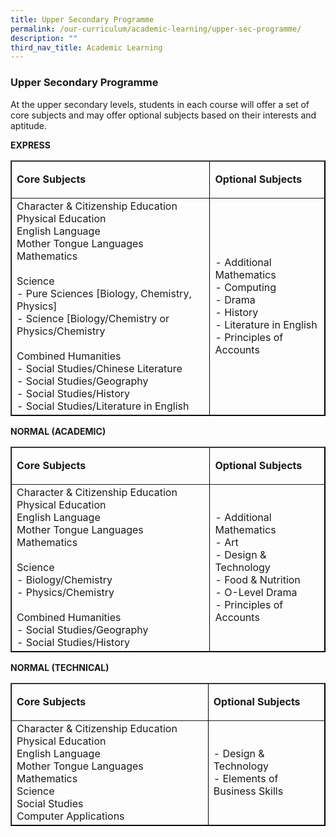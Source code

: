 ```yaml
---
title: Upper Secondary Programme
permalink: /our-curriculum/academic-learning/upper-sec-programme/
description: ""
third_nav_title: Academic Learning
---
```

### Upper Secondary Programme
At the upper secondary levels, students in each course will offer a set of core subjects and may offer optional subjects based on their interests and aptitude.

**EXPRESS**
<table style="border-color: black" border="1">
  <tbody>
    <tr>
      <td width="384">
        <p><strong>Core Subjects</strong></p>
      </td>
      <td width="204">
        <p><strong>Optional Subjects</strong></p>
      </td>
    </tr>
    <tr>
      <td width="384">
          Character &amp; Citizenship Education<br>Physical Education<br>English Language<br>Mother Tongue Languages<br>Mathematics<br><br>Science<br>- Pure Sciences [Biology, Chemistry, Physics]<br>- Science [Biology/Chemistry or Physics/Chemistry<br><br>Combined Humanities<br>- Social Studies/Chinese Literature<br> - Social Studies/Geography<br>- Social Studies/History<br>- Social Studies/Literature in English
      </td>
      <td width="204">
					- Additional Mathematics<br>- Computing<br>- Drama<br>- History<br>- Literature in English<br>- Principles of Accounts
        </td>
    </tr>
  </tbody>
</table>


**NORMAL (ACADEMIC)**
<table style="border-color: black" border="1">
  <tbody>
    <tr>
      <td width="384">
        <p><strong>Core Subjects</strong></p>
      </td>
      <td width="204">
        <p><strong>Optional Subjects</strong></p>
      </td>
    </tr>
    <tr>
      <td width="384">
          Character &amp; Citizenship Education<br>Physical Education<br>English Language<br>Mother Tongue Languages<br>Mathematics<br><br>Science<br>- Biology/Chemistry<br>- Physics/Chemistry<br><br>Combined Humanities<br>- Social Studies/Geography<br> - Social Studies/History
      </td>
      <td width="204">
				- Additional Mathematics<br>- Art<br>- Design &amp; Technology<br>- Food &amp; Nutrition<br>- O-Level Drama<br>- Principles of Accounts
        </td>
    </tr>
  </tbody>
</table>


**NORMAL (TECHNICAL)**
<table style="border-color: black" border="1">
  <tbody>
    <tr>
      <td width="384">
        <p><strong>Core Subjects</strong></p>
      </td>
      <td width="204">
        <p><strong>Optional Subjects</strong></p>
      </td>
    </tr>
    <tr>
      <td width="384">
          Character &amp; Citizenship Education<br>Physical Education<br>English Language<br>Mother Tongue Languages<br>Mathematics<br>Science<br>Social Studies<br>Computer Applications
      </td>
      <td width="204">
				- Design &amp; Technology<br>- Elements of Business Skills 
        </td>
    </tr>
  </tbody>
</table>